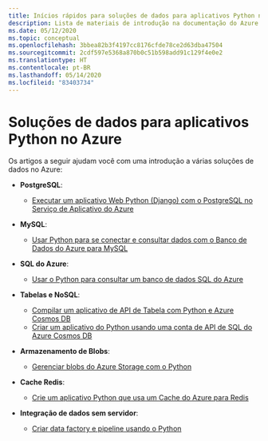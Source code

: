 ```yaml
---
title: Inícios rápidos para soluções de dados para aplicativos Python no Azure
description: Lista de materiais de introdução na documentação do Azure para soluções de dados para aplicativos Python.
ms.date: 05/12/2020
ms.topic: conceptual
ms.openlocfilehash: 3bbea82b3f4197cc8176cfde78ce2d63dba47504
ms.sourcegitcommit: 2cdf597e5368a870b0c51b598add91c129f4e0e2
ms.translationtype: HT
ms.contentlocale: pt-BR
ms.lasthandoff: 05/14/2020
ms.locfileid: "83403734"
---
```

# <a name="data-solutions-for-python-apps-on-azure"></a>Soluções de dados para aplicativos Python no Azure

Os artigos a seguir ajudam você com uma introdução a várias soluções de dados no Azure:

- **PostgreSQL**:
  - [Executar um aplicativo Web Python (Django) com o PostgreSQL no Serviço de Aplicativo do Azure](/azure/app-service/containers/tutorial-python-postgresql-app)

- **MySQL**:
  - [Usar Python para se conectar e consultar dados com o Banco de Dados do Azure para MySQL](/azure/mysql/connect-python)

- **SQL do Azure**:
  - [Usar o Python para consultar um banco de dados SQL do Azure](/azure/sql-database/sql-database-connect-query-python)

- **Tabelas e NoSQL**:
  - [Compilar um aplicativo de API de Tabela com Python e Azure Cosmos DB](/azure/cosmos-db/create-table-python)
  - [Criar um aplicativo do Python usando uma conta de API de SQL do Azure Cosmos DB](/azure/cosmos-db/create-sql-api-python)

- **Armazenamento de Blobs**:
  - [Gerenciar blobs do Azure Storage com o Python](/azure/storage/blobs/storage-quickstart-blobs-python)

- **Cache Redis**:
  - [Crie um aplicativo Python que usa um Cache do Azure para Redis](/azure/azure-cache-for-redis/cache-python-get-started)

- **Integração de dados sem servidor**:
  - [Criar data factory e pipeline usando o Python](/azure/data-factory/quickstart-create-data-factory-python)
